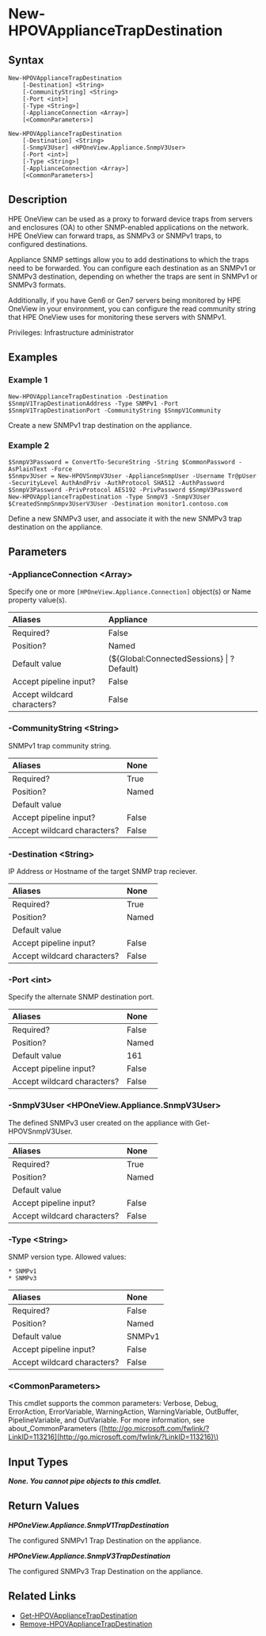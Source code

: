 ﻿---
description: Create a new appliance SNMP trap destiation.
---

# New-HPOVApplianceTrapDestination

## Syntax

```text
New-HPOVApplianceTrapDestination
    [-Destination] <String>
    [-CommunityString] <String>
    [-Port <int>]
    [-Type <String>]
    [-ApplianceConnection <Array>]
    [<CommonParameters>]
```

```text
New-HPOVApplianceTrapDestination
    [-Destination] <String>
    [-SnmpV3User] <HPOneView.Appliance.SnmpV3User>
    [-Port <int>]
    [-Type <String>]
    [-ApplianceConnection <Array>]
    [<CommonParameters>]
```

## Description

HPE OneView can be used as a proxy to forward device traps from servers and enclosures (OA) to other SNMP-enabled applications on the network. HPE OneView can forward traps, as SNMPv3 or SNMPv1 traps, to configured destinations.

Appliance SNMP settings allow you to add destinations to which the traps need to be forwarded. You can configure each destination as an SNMPv1 or SNMPv3 destination, depending on whether the traps are sent in SNMPv1 or SNMPv3 formats. 

Additionally, if you have Gen6 or Gen7 servers being monitored by HPE OneView in your environment, you can configure the read community string that HPE OneView uses for monitoring these servers with SNMPv1. 

Privileges: Infrastructure administrator

## Examples

###  Example 1 

```text
New-HPOVApplianceTrapDestination -Destination $SnmpV1TrapDestinationAddress -Type SNMPv1 -Port $SnmpV1TrapDestinationPort -CommunityString $SnmpV1Community
```

Create a new SNMPv1 trap destination on the appliance.

###  Example 2 

```text
$SnmpV3Password = ConvertTo-SecureString -String $CommonPassword -AsPlainText -Force
$Snmpv3User = New-HPOVSnmpV3User -ApplianceSnmpUser -Username Tr@pUser -SecurityLevel AuthAndPriv -AuthProtocol SHA512 -AuthPassword $SnmpV3Password -PrivProtocol AES192 -PrivPassword $SnmpV3Password
New-HPOVApplianceTrapDestination -Type SnmpV3 -SnmpV3User $CreatedSnmpSnmpv3UserV3User -Destination monitor1.contoso.com
```

Define a new SNMPv3 user, and associate it with the new SNMPv3 trap destination on the appliance.

## Parameters

### -ApplianceConnection &lt;Array&gt;

Specify one or more `[HPOneView.Appliance.Connection]` object(s) or Name property value(s).

| Aliases | Appliance |
| :--- | :--- |
| Required? | False |
| Position? | Named |
| Default value | (${Global:ConnectedSessions} &vert; ? Default) |
| Accept pipeline input? | False |
| Accept wildcard characters? | False |

### -CommunityString &lt;String&gt;

SNMPv1 trap community string.

| Aliases | None |
| :--- | :--- |
| Required? | True |
| Position? | Named |
| Default value |  |
| Accept pipeline input? | False |
| Accept wildcard characters? | False |

### -Destination &lt;String&gt;

IP Address or Hostname of the target SNMP trap reciever.

| Aliases | None |
| :--- | :--- |
| Required? | True |
| Position? | Named |
| Default value |  |
| Accept pipeline input? | False |
| Accept wildcard characters? | False |

### -Port &lt;int&gt;

Specify the alternate SNMP destination port.

| Aliases | None |
| :--- | :--- |
| Required? | False |
| Position? | Named |
| Default value | 161 |
| Accept pipeline input? | False |
| Accept wildcard characters? | False |

### -SnmpV3User &lt;HPOneView.Appliance.SnmpV3User&gt;

The defined SNMPv3 user created on the appliance with Get-HPOVSnmpV3User.

| Aliases | None |
| :--- | :--- |
| Required? | True |
| Position? | Named |
| Default value |  |
| Accept pipeline input? | False |
| Accept wildcard characters? | False |

### -Type &lt;String&gt;

SNMP version type.  Allowed values:

    * SNMPv1
    * SNMPv3

| Aliases | None |
| :--- | :--- |
| Required? | False |
| Position? | Named |
| Default value | SNMPv1 |
| Accept pipeline input? | False |
| Accept wildcard characters? | False |

### &lt;CommonParameters&gt;

This cmdlet supports the common parameters: Verbose, Debug, ErrorAction, ErrorVariable, WarningAction, WarningVariable, OutBuffer, PipelineVariable, and OutVariable. For more information, see about\_CommonParameters \([http://go.microsoft.com/fwlink/?LinkID=113216](http://go.microsoft.com/fwlink/?LinkID=113216)\)

## Input Types

_**None.  You cannot pipe objects to this cmdlet.**_

## Return Values

_**HPOneView.Appliance.SnmpV1TrapDestination**_

The configured SNMPv1 Trap Destination on the appliance.

_**HPOneView.Appliance.SnmpV3TrapDestination**_

The configured SNMPv3 Trap Destination on the appliance.

## Related Links

* [Get-HPOVApplianceTrapDestination](get-hpovappliancetrapdestination.md)
* [Remove-HPOVApplianceTrapDestination](remove-hpovappliancetrapdestination.md)
